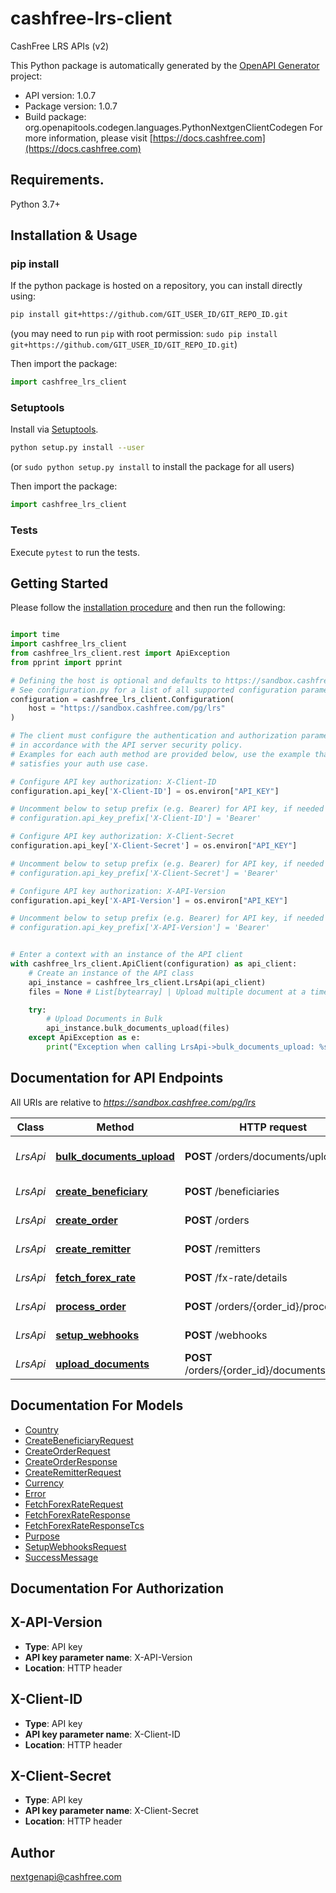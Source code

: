 # cashfree-lrs-client
CashFree LRS APIs (v2)

This Python package is automatically generated by the [OpenAPI Generator](https://openapi-generator.tech) project:

- API version: 1.0.7
- Package version: 1.0.7
- Build package: org.openapitools.codegen.languages.PythonNextgenClientCodegen
For more information, please visit [https://docs.cashfree.com](https://docs.cashfree.com)

## Requirements.

Python 3.7+

## Installation & Usage
### pip install

If the python package is hosted on a repository, you can install directly using:

```sh
pip install git+https://github.com/GIT_USER_ID/GIT_REPO_ID.git
```
(you may need to run `pip` with root permission: `sudo pip install git+https://github.com/GIT_USER_ID/GIT_REPO_ID.git`)

Then import the package:
```python
import cashfree_lrs_client
```

### Setuptools

Install via [Setuptools](http://pypi.python.org/pypi/setuptools).

```sh
python setup.py install --user
```
(or `sudo python setup.py install` to install the package for all users)

Then import the package:
```python
import cashfree_lrs_client
```

### Tests

Execute `pytest` to run the tests.

## Getting Started

Please follow the [installation procedure](#installation--usage) and then run the following:

```python

import time
import cashfree_lrs_client
from cashfree_lrs_client.rest import ApiException
from pprint import pprint

# Defining the host is optional and defaults to https://sandbox.cashfree.com/pg/lrs
# See configuration.py for a list of all supported configuration parameters.
configuration = cashfree_lrs_client.Configuration(
    host = "https://sandbox.cashfree.com/pg/lrs"
)

# The client must configure the authentication and authorization parameters
# in accordance with the API server security policy.
# Examples for each auth method are provided below, use the example that
# satisfies your auth use case.

# Configure API key authorization: X-Client-ID
configuration.api_key['X-Client-ID'] = os.environ["API_KEY"]

# Uncomment below to setup prefix (e.g. Bearer) for API key, if needed
# configuration.api_key_prefix['X-Client-ID'] = 'Bearer'

# Configure API key authorization: X-Client-Secret
configuration.api_key['X-Client-Secret'] = os.environ["API_KEY"]

# Uncomment below to setup prefix (e.g. Bearer) for API key, if needed
# configuration.api_key_prefix['X-Client-Secret'] = 'Bearer'

# Configure API key authorization: X-API-Version
configuration.api_key['X-API-Version'] = os.environ["API_KEY"]

# Uncomment below to setup prefix (e.g. Bearer) for API key, if needed
# configuration.api_key_prefix['X-API-Version'] = 'Bearer'


# Enter a context with an instance of the API client
with cashfree_lrs_client.ApiClient(configuration) as api_client:
    # Create an instance of the API class
    api_instance = cashfree_lrs_client.LrsApi(api_client)
    files = None # List[bytearray] | Upload multiple document at a time. Accepted file type - .pdf. Maximum file size - 20 MB

    try:
        # Upload Documents in Bulk
        api_instance.bulk_documents_upload(files)
    except ApiException as e:
        print("Exception when calling LrsApi->bulk_documents_upload: %s\n" % e)

```

## Documentation for API Endpoints

All URIs are relative to *https://sandbox.cashfree.com/pg/lrs*

Class | Method | HTTP request | Description
------------ | ------------- | ------------- | -------------
*LrsApi* | [**bulk_documents_upload**](docs/LrsApi.md#bulk_documents_upload) | **POST** /orders/documents/upload | Upload Documents in Bulk
*LrsApi* | [**create_beneficiary**](docs/LrsApi.md#create_beneficiary) | **POST** /beneficiaries | Create Beneficiary
*LrsApi* | [**create_order**](docs/LrsApi.md#create_order) | **POST** /orders | Create LRS Order
*LrsApi* | [**create_remitter**](docs/LrsApi.md#create_remitter) | **POST** /remitters | Create Remitter
*LrsApi* | [**fetch_forex_rate**](docs/LrsApi.md#fetch_forex_rate) | **POST** /fx-rate/details | Fetch FX Rate
*LrsApi* | [**process_order**](docs/LrsApi.md#process_order) | **POST** /orders/{order_id}/process | Process Order
*LrsApi* | [**setup_webhooks**](docs/LrsApi.md#setup_webhooks) | **POST** /webhooks | Setup Webhooks
*LrsApi* | [**upload_documents**](docs/LrsApi.md#upload_documents) | **POST** /orders/{order_id}/documents/upload | Upload Documents


## Documentation For Models

 - [Country](docs/Country.md)
 - [CreateBeneficiaryRequest](docs/CreateBeneficiaryRequest.md)
 - [CreateOrderRequest](docs/CreateOrderRequest.md)
 - [CreateOrderResponse](docs/CreateOrderResponse.md)
 - [CreateRemitterRequest](docs/CreateRemitterRequest.md)
 - [Currency](docs/Currency.md)
 - [Error](docs/Error.md)
 - [FetchForexRateRequest](docs/FetchForexRateRequest.md)
 - [FetchForexRateResponse](docs/FetchForexRateResponse.md)
 - [FetchForexRateResponseTcs](docs/FetchForexRateResponseTcs.md)
 - [Purpose](docs/Purpose.md)
 - [SetupWebhooksRequest](docs/SetupWebhooksRequest.md)
 - [SuccessMessage](docs/SuccessMessage.md)


## Documentation For Authorization


## X-API-Version

- **Type**: API key
- **API key parameter name**: X-API-Version
- **Location**: HTTP header


## X-Client-ID

- **Type**: API key
- **API key parameter name**: X-Client-ID
- **Location**: HTTP header


## X-Client-Secret

- **Type**: API key
- **API key parameter name**: X-Client-Secret
- **Location**: HTTP header


## Author

nextgenapi@cashfree.com


